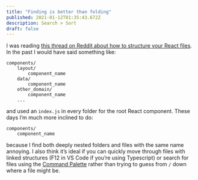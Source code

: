```yaml
---
title: "Finding is better than folding"
published: 2021-01-12T01:35:43.672Z
description: Search > Sort
draft: false
---
```


I was reading [this thread on Reddit about how to structure your React files](https://www.reddit.com/r/webdev/comments/kv403v/react_how_do_you_structure_your_components/). In the past I would have said something like:

```
components/
	layout/
		component_name
	data/
		component_name
	other_domain/
		component_name
	...
```

and used an `index.js` in every folder for the root React component. These days I’m much more inclined to do:

```
components/
	component_name
```

because I find both deeply nested folders and files with the same name annoying. I also think it’s ideal if you can quickly move through files with linked structures (F12 in VS Code if you’re using Typescript) or search for files using the [Command Palette](https://code.visualstudio.com/docs/getstarted/userinterface#_command-palette) rather than trying to guess from `/` down where a file might be.
